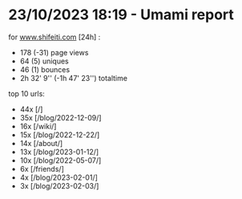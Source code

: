 # 23/10/2023 18:19 - Umami report
for www.shifeiti.com [24h] :

 - 178 (-31) page views
 - 64 (5) uniques
 - 46 (1) bounces
 - 2h 32' 9'' (-1h 47' 23'') totaltime


top 10 urls:
 - 44x [/]
 - 35x [/blog/2022-12-09/]
 - 16x [/wiki/]
 - 15x [/blog/2022-12-22/]
 - 14x [/about/]
 - 13x [/blog/2023-01-12/]
 - 10x [/blog/2022-05-07/]
 - 6x [/friends/]
 - 4x [/blog/2023-02-01/]
 - 3x [/blog/2023-02-03/]


